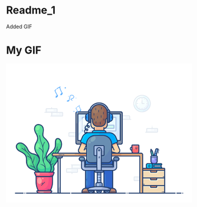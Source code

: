 # Readme_1
Added GIF

# My GIF
![me](https://github.com/Amitabh1989/Readme_1/blob/main/Coding_GIF.gif)
